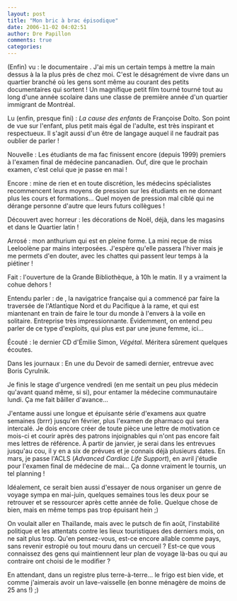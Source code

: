```yaml
---
layout: post
title: "Mon bric à brac épisodique"
date: 2006-11-02 04:02:51
author: Dre Papillon
comments: true
categories: 
---
```



(Enfin) vu : le documentaire . J'ai mis un certain temps à mettre la main dessus à la  la plus près de chez moi. C'est le désagrément de vivre dans un quartier branché où les gens sont même au courant des petits documentaires qui sortent ! Un magnifique petit film tourné tourné tout au long d'une année scolaire dans une classe de première année d'un quartier immigrant de Montréal.

Lu (enfin, presque fini) : *La cause des enfants* de Françoise Dolto. Son point de vue sur l'enfant, plus petit mais égal de l'adulte, est très inspirant et respectueux. Il s'agit aussi d'un être de langage auquel il ne faudrait pas oublier de parler !

Nouvelle : Les étudiants de ma fac finissent encore (depuis 1999) premiers à l'examen final de médecine pancanadien. Ouf, dire que le prochain examen, c'est celui que je passe en mai !

Encore : mine de rien et en toute discrétion, les médecins spécialistes recommencent leurs moyens de pression sur les étudiants en ne donnant plus les cours et formations... Quel moyen de pression mal ciblé qui ne dérange personne d'autre que leurs futurs collègues !

Découvert avec horreur : les décorations de Noël, déjà, dans les magasins et dans le Quartier latin !

Arrosé : mon anthurium qui est en pleine forme. La mini  reçue de miss Leeloolène par mains interposées. J'espère qu'elle passera l'hiver mais je me permets d'en douter, avec les chattes qui passent leur temps à la piétiner !

Fait : l'ouverture de la Grande Bibliothèque, à 10h le matin. Il y a vraiment la cohue dehors !

Entendu parler : de , la navigatrice française qui a commencé par faire la traversée de l'Atlantique Nord et du Pacifique à la rame, et qui est miantenant en train de faire le tour du monde à l'envers à la voile en solitaire. Entreprise très impressionnante. Évidemment, on entend peu parler de ce type d'exploits, qui plus est par une jeune femme, ici...

Écouté : le dernier CD d'Émilie Simon, *Végétal*. Méritera sûrement quelques écoutes.

Dans les journaux : En une du Devoir de samedi dernier, entrevue avec Boris Cyrulnik. 

Je finis le stage d'urgence vendredi (en me sentait un peu plus médecin qu'avant quand même, si si), pour entamer la médecine communautaire lundi. Ça me fait bâiller d'avance...

J'entame aussi une longue et épuisante série d'examens aux quatre semaines (brrr) jusqu'en février, plus l'examen de pharmaco qui sera intercalé. Je dois encore créer de toute pièce une lettre de motivation ce mois-ci et courir après des patrons injoignables qui n'ont pas encore fait mes lettres de référence. À partir de janvier, je serai dans les entrevues jusqu'au cou, il y en a six de prévues et je connais déjà plusieurs dates. En mars, je passe l'ACLS (*Advanced Cardiac Life Support*), en avril j'étudie pour l'examen final de médecine de mai... Ça donne vraiment le tournis, un tel planning !

Idéalement, ce serait bien aussi d'essayer de nous organiser un genre de voyage sympa en mai-juin, quelques semaines tous les deux pour se retrouver et se ressourcer après cette année de folie. Quelque chose de bien, mais en même temps pas trop épuisant hein ;)

On voulait aller en Thaïlande, mais avec le putsch de fin août, l'instabilité politique et les attentats contre les lieux touristiques des derniers mois, on ne sait plus trop. Qu'en pensez-vous, est-ce encore allable comme pays, sans revenir estropié ou tout mouru dans un cercueil ? Est-ce que vous connaissez des gens qui maintiennent leur plan de voyage là-bas ou qui au contraire ont choisi de le modifier ?

En attendant, dans un registre plus terre-à-terre... le frigo est bien vide, et comme j'aimerais avoir un lave-vaisselle (en bonne ménagère de moins de 25 ans !) ;)